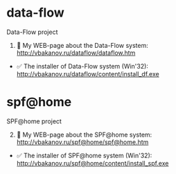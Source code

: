 # data-flow
Data-Flow project 

1. :eyes: My WEB-page about the Data-Flow system:
http://vbakanov.ru/dataflow/dataflow.htm

* :white_check_mark: The installer of Data-Flow system (Win'32):
http://vbakanov.ru/dataflow/content/install_df.exe

# spf@home
SPF@home project

2. :link: My WEB-page about the SPF@home system:
http://vbakanov.ru/spf@home/spf@home.htm


* :white_check_mark: The installer of SPF@home system (Win'32):
http://vbakanov.ru/spf@home/content/install_spf.exe
